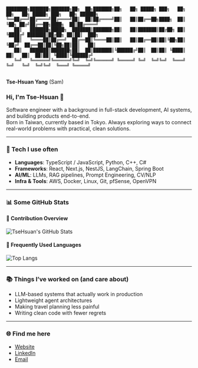 <!-- ASCII LOGO -->

```
████████╗███████╗███████╗██╗  ██╗███████╗██╗   ██╗ █████╗ ███╗   ██╗    ██╗   ██╗ █████╗ ███╗   ██╗ ██████╗ 
╚══██╔══╝██╔════╝██╔════╝██║  ██║██╔════╝██║   ██║██╔══██╗████╗  ██║    ╚██╗ ██╔╝██╔══██╗████╗  ██║██╔════╝ 
   ██║   ███████╗█████╗  ███████║███████╗██║   ██║███████║██╔██╗ ██║     ╚████╔╝ ███████║██╔██╗ ██║██║  ███╗
   ██║   ╚════██║██╔══╝  ██╔══██║╚════██║██║   ██║██╔══██║██║╚██╗██║      ╚██╔╝  ██╔══██║██║╚██╗██║██║   ██║
   ██║   ███████║███████╗██║  ██║███████║╚██████╔╝██║  ██║██║ ╚████║       ██║   ██║  ██║██║ ╚████║╚██████╔╝
   ╚═╝   ╚══════╝╚══════╝╚═╝  ╚═╝╚══════╝ ╚═════╝ ╚═╝  ╚═╝╚═╝  ╚═══╝       ╚═╝   ╚═╝  ╚═╝╚═╝  ╚═══╝ ╚═════╝ 
                                                                                                            
```
                                                                    

**Tse-Hsuan Yang** (Sam)


### Hi, I'm Tse-Hsuan 👋

Software engineer with a background in full-stack development, AI systems, and building products end-to-end.  
Born in Taiwan, currently based in Tokyo. Always exploring ways to connect real-world problems with practical, clean solutions.

---

### 🧰 Tech I use often

- **Languages**: TypeScript / JavaScript, Python, C++, C#
- **Frameworks**: React, Next.js, NestJS, LangChain, Spring Boot
- **AI/ML**: LLMs, RAG pipelines, Prompt Engineering, CV/NLP
- **Infra & Tools**: AWS, Docker, Linux, Git, pfSense, OpenVPN

---

### 📊 Some GitHub Stats

#### 🔹 Contribution Overview
![TseHsuan's GitHub Stats](https://github-readme-stats.vercel.app/api?username=tsehsuan1102&show_icons=true&theme=default&hide_title=true)

#### 🔹 Frequently Used Languages
![Top Langs](https://github-readme-stats.vercel.app/api/top-langs/?username=tsehsuan1102&layout=compact&hide_title=true)

---

### 📚 Things I’ve worked on (and care about)

- LLM-based systems that actually work in production
- Lightweight agent architectures
- Making travel planning less painful
- Writing clean code with fewer regrets

---

### 🌐 Find me here

- [Website](https://sam-yang.com)
- [LinkedIn](https://www.linkedin.com/in/tse-hsuan-yang/)
- [Email](mailto:sam9883043@gmail.com)

<!--
If you're reading this far, you're either a bot or someone who also reads README files.
Either way, thanks for stopping by.
-->


<!--
**tsehsuan1102/tsehsuan1102** is a ✨ _special_ ✨ repository because its `README.md` (this file) appears on your GitHub profile.

Here are some ideas to get you started:

- 🔭 I’m currently working on ...
- 🌱 I’m currently learning ...
- 👯 I’m looking to collaborate on ...
- 🤔 I’m looking for help with ...
- 💬 Ask me about ...
- 📫 How to reach me: ...
- 😄 Pronouns: ...
- ⚡ Fun fact: ...
-->
